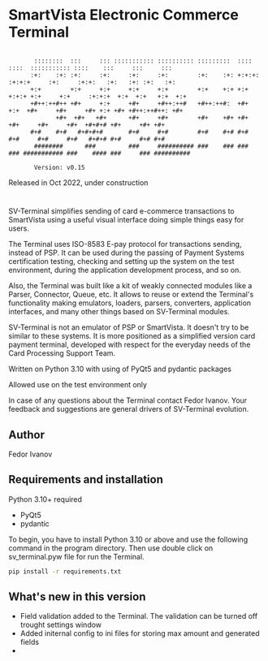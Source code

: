 
  # SmartVista Electronic Commerce Terminal

```

       ::::::::  :::     ::: ::::::::::: :::::::::: :::::::::  ::::    ::::  ::::::::::: ::::    :::     :::     :::
      :+:    :+: :+:     :+:     :+:     :+:        :+:    :+: +:+:+: :+:+:+     :+:     :+:+:   :+:   :+: :+:   :+:
      +:+        +:+     +:+     +:+     +:+        +:+    +:+ +:+ +:+:+ +:+     +:+     :+:+:+  +:+  +:+   +:+  +:+
      +#++:++#++ +#+     +:+     +#+     +#++:++#   +#++:++#:  +#+  +:+  +#+     +#+     +#+ +:+ +#+ +#++:++#++: +#+
             +#+  +#+   +#+      +#+     +#+        +#+    +#+ +#+       +#+     +#+     +#+  +#+#+# +#+     +#+ +#+
      #+#    #+#   #+#+#+#       #+#     #+#        #+#    #+# #+#       #+#     #+#     #+#   #+#+# #+#     #+# #+#
       ########      ###         ###     ########## ###    ### ###       ### ########### ###    #### ###     ### ##########
   
       Version: v0.15 
```



Released in Oct 2022, under construction

#

SV-Terminal simplifies sending of card e-commerce transactions to SmartVista using a useful visual interface doing simple things easy for users.

The Terminal uses ISO-8583 E-pay protocol for transactions sending, instead of PSP. It can be used during the passing of Payment Systems certification testing, checking and setting up the system on the test environment, during the application development process, and so on.

Also, the Terminal was built like a kit of weakly connected modules like a Parser, Connector, Queue, etc. It allows to reuse or extend the Terminal's functionality making emulators, loaders, parsers, converters, application interfaces, and many other things based on SV-Terminal modules.

SV-Terminal is not an emulator of PSP or SmartVista. It doesn't try to be similar to these systems. It is more positioned as a simplified version card payment terminal, developed with respect for the everyday needs of the Card Processing Support Team.

Written on Python 3.10 with using of PyQt5 and pydantic packages

Allowed use on the test environment only

In case of any questions about the Terminal contact Fedor Ivanov. Your feedback and suggestions are general drivers of SV-Terminal evolution.


## Author

Fedor Ivanov


## Requirements and installation

Python 3.10+ required


* PyQt5
* pydantic


To begin, you have to install Python 3.10 or above and use the following command in the program directory. Then use double click on sv_terminal.pyw file for run the Terminal.

```cmd
pip install -r requirements.txt
```

## What's new in this version

* Field validation added to the Terminal. The validation can be turned off trought settings window
* Added initernal config to ini files for storing max amount and generated fields
* 
